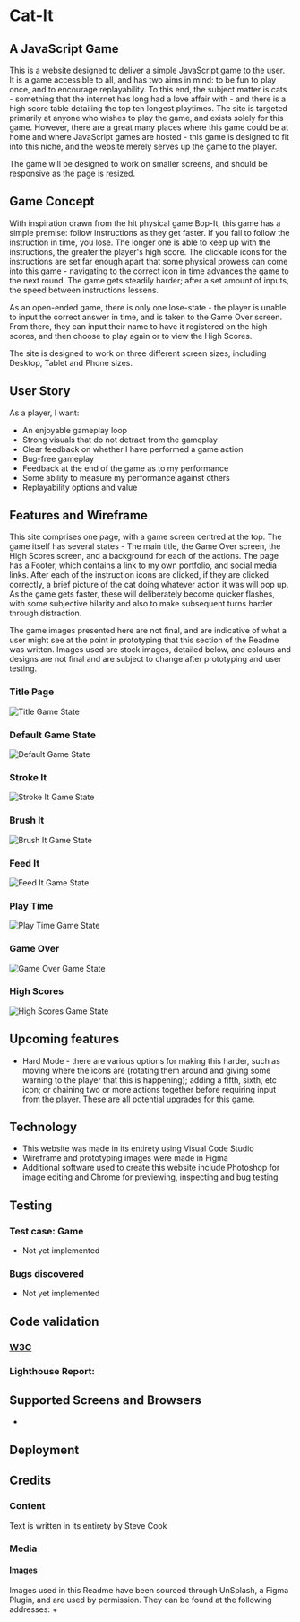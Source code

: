 # Cat-It

## A JavaScript Game

This is a website designed to deliver a simple JavaScript game to the user. It is a game accessible to all, and has two aims in mind: to be fun to play once, and to encourage replayability. To this end, the subject matter is cats - something that the internet has long had a love affair with - and there is a high score table detailing the top ten longest playtimes. The site is targeted primarily at anyone who wishes to play the game, and exists solely for this game. However, there are a great many places where this game could be at home and where JavaScript games are hosted - this game is designed to fit into this niche, and the website merely serves up the game to the player.

The game will be designed to work on smaller screens, and should be responsive as the page is resized.

## Game Concept
With inspiration drawn from the hit physical game Bop-It, this game has a simple premise: follow instructions as they get faster. If you fail to follow the instruction in time, you lose. The longer one is able to keep up with the instructions, the greater the player's high score. The clickable icons for the instructions are set far enough apart that some physical prowess can come into this game - navigating to the correct icon in time advances the game to the next round. The game gets steadily harder; after a set amount of inputs, the speed between instructions lessens.

As an open-ended game, there is only one lose-state - the player is unable to input the correct answer in time, and is taken to the Game Over screen. From there, they can input their name to have it registered on the high scores, and then choose to play again or to view the High Scores. 

The site is designed to work on three different screen sizes, including Desktop, Tablet and Phone sizes.

## User Story
As a player, I want:
+ An enjoyable gameplay loop
+ Strong visuals that do not detract from the gameplay
+ Clear feedback on whether I have performed a game action
+ Bug-free gameplay
+ Feedback at the end of the game as to my performance
+ Some ability to measure my performance against others
+ Replayability options and value

## Features and Wireframe
This site comprises one page, with a game screen centred at the top. The game itself has several states - The main title, the Game Over screen, the High Scores screen, and a background for each of the actions. The page has a Footer, which contains a link to my own portfolio, and social media links. After each of the instruction icons are clicked, if they are clicked correctly, a brief picture of the cat doing whatever action it was will pop up. As the game gets faster, these will deliberately become quicker flashes, with some subjective hilarity and also to make subsequent turns harder through distraction.

The game images presented here are not final, and are indicative of what a user might see at the point in prototyping that this section of the Readme was written. Images used are stock images, detailed below, and colours and designs are not final and are subject to change after prototyping and user testing.

### Title Page
![Title Game State](readme_docs/prototype/title.png "Title Game State")

### Default Game State
![Default Game State](readme_docs/prototype/default.png "Default Game State")

### Stroke It
![Stroke It Game State](readme_docs/prototype/stroke_it.png "Stroke It Game State")

### Brush It
![Brush It Game State](readme_docs/prototype/brush_it.png "Brush It Game State")

### Feed It
![Feed It Game State](readme_docs/prototype/feed_it.png "Feed It Game State")

### Play Time
![Play Time Game State](readme_docs/prototype/play_time.png "Play Time Game State")

### Game Over
![Game Over Game State](readme_docs/prototype/game_over.png "Game Over Game State")

### High Scores
![High Scores Game State](readme_docs/prototype/high_scores.png "High Score Game State")

## Upcoming features
+ Hard Mode - there are various options for making this harder, such as moving where the icons are (rotating them around and giving some warning to the player that this is happening); adding a fifth, sixth, etc icon; or chaining two or more actions together before requiring input from the player. These are all potential upgrades for this game.

## Technology
+ This website was made in its entirety using Visual Code Studio
+ Wireframe and prototyping images were made in Figma
+ Additional software used to create this website include Photoshop for image editing and Chrome for previewing, inspecting and bug testing

## Testing
### Test case: Game
+ Not yet implemented

### Bugs discovered
+ Not yet implemented

## Code validation
### <a href="https://validator.w3.org/" target="_blank">W3C</a>

### Lighthouse Report:

## Supported Screens and Browsers
+ 

## Deployment

## Credits
### Content
Text is written in its entirety by Steve Cook

### Media
#### Images
Images used in this Readme have been sourced through UnSplash, a Figma Plugin, and are used by permission. They can be found at the following addresses:
+ 
